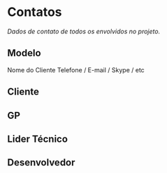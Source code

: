 # Contatos
*Dados de contato de todos os envolvidos no projeto.*

## Modelo
Nome do Cliente
Telefone / E-mail / Skype / etc


## Cliente


## GP


## Lider Técnico


## Desenvolvedor

